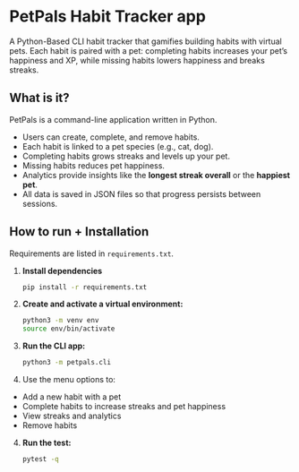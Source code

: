 
# PetPals Habit Tracker app
A Python-Based CLI habit tracker that gamifies building habits with virtual pets. 
Each habit is paired with a pet: completing habits increases your pet’s happiness and XP, while missing habits lowers happiness and breaks streaks.


## What is it?
PetPals is a command-line application written in Python.  
- Users can create, complete, and remove habits.  
- Each habit is linked to a pet species (e.g., cat, dog).  
- Completing habits grows streaks and levels up your pet.  
- Missing habits reduces pet happiness.  
- Analytics provide insights like the **longest streak overall** or the **happiest pet**.  
- All data is saved in JSON files so that progress persists between sessions.  


## How to run +  Installation
Requirements are listed in `requirements.txt`.  

1. **Install dependencies**
   ```bash
   pip install -r requirements.txt
   ```

2. **Create and activate a virtual environment:**
   ```bash
   python3 -m venv env
   source env/bin/activate
   ```

3. **Run the CLI app:**
   ```bash
   python3 -m petpals.cli
   ```

4.  Use the menu options to: 
   - Add a new habit with a pet
   - Complete habits to increase streaks and pet happiness
   - View streaks and analytics
   - Remove habits
   

4. **Run the test:**
   ```bash
   pytest -q
   ```
  